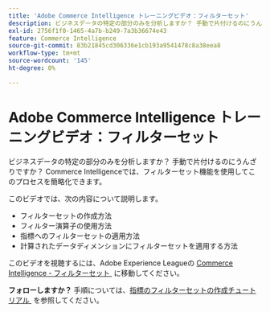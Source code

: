 ```yaml
---
title: 'Adobe Commerce Intelligence トレーニングビデオ：フィルターセット'
description: ビジネスデータの特定の部分のみを分析しますか？ 手動で片付けるのにうんざりですか？ Adobe Commerce Intelligenceでは、フィルターセット機能を使用してこのプロセスを簡略化できます。
exl-id: 2756f1f0-1465-4a7b-b249-7a3b36674e43
feature: Commerce Intelligence
source-git-commit: 83b21845cd306336e1cb193a9541478c8a38eea8
workflow-type: tm+mt
source-wordcount: '145'
ht-degree: 0%

---
```


# Adobe Commerce Intelligence トレーニングビデオ：フィルターセット

ビジネスデータの特定の部分のみを分析しますか？ 手動で片付けるのにうんざりですか？ Commerce Intelligenceでは、フィルターセット機能を使用してこのプロセスを簡略化できます。

このビデオでは、次の内容について説明します。

* フィルターセットの作成方法
* フィルター演算子の使用方法
* 指標へのフィルターセットの適用方法
* 計算されたデータディメンションにフィルターセットを適用する方法

このビデオを視聴するには、Adobe Experience Leagueの [Commerce Intelligence - フィルターセット &#x200B;](/docs/commerce-learn/tutorials/business-intelligence/filter-sets.html) に移動してください。

**フォローしますか？** 手順については、[&#x200B; 指標のフィルターセットの作成チュートリアル &#x200B;](/docs/commerce-business-intelligence/mbi/build/reports/ess-manage-data-filters.html) を参照してください。
